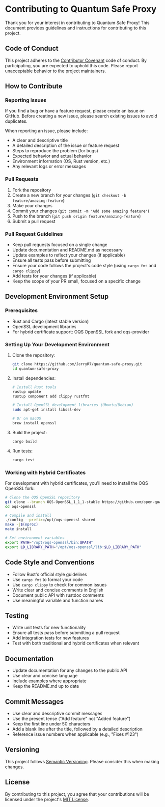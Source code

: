 # Contributing to Quantum Safe Proxy

Thank you for your interest in contributing to Quantum Safe Proxy! This document provides guidelines and instructions for contributing to this project.

## Code of Conduct

This project adheres to the [Contributor Covenant](https://www.contributor-covenant.org/) code of conduct. By participating, you are expected to uphold this code. Please report unacceptable behavior to the project maintainers.

## How to Contribute

### Reporting Issues

If you find a bug or have a feature request, please create an issue on GitHub. Before creating a new issue, please search existing issues to avoid duplicates.

When reporting an issue, please include:

- A clear and descriptive title
- A detailed description of the issue or feature request
- Steps to reproduce the problem (for bugs)
- Expected behavior and actual behavior
- Environment information (OS, Rust version, etc.)
- Any relevant logs or error messages

### Pull Requests

1. Fork the repository
2. Create a new branch for your changes (`git checkout -b feature/amazing-feature`)
3. Make your changes
4. Commit your changes (`git commit -m 'Add some amazing feature'`)
5. Push to the branch (`git push origin feature/amazing-feature`)
6. Submit a pull request

### Pull Request Guidelines

- Keep pull requests focused on a single change
- Update documentation and README.md as necessary
- Update examples to reflect your changes (if applicable)
- Ensure all tests pass before submitting
- Ensure your code follows the project's code style (using `cargo fmt` and `cargo clippy`)
- Add tests for your changes (if applicable)
- Keep the scope of your PR small, focused on a specific change

## Development Environment Setup

### Prerequisites

- Rust and Cargo (latest stable version)
- OpenSSL development libraries
- For hybrid certificate support: OQS OpenSSL fork and oqs-provider

### Setting Up Your Development Environment

1. Clone the repository:
   ```bash
   git clone https://github.com/JerryR7/quantum-safe-proxy.git
   cd quantum-safe-proxy
   ```

2. Install dependencies:
   ```bash
   # Install Rust tools
   rustup update
   rustup component add clippy rustfmt

   # Install OpenSSL development libraries (Ubuntu/Debian)
   sudo apt-get install libssl-dev

   # Or on macOS
   brew install openssl
   ```

3. Build the project:
   ```bash
   cargo build
   ```

4. Run tests:
   ```bash
   cargo test
   ```

### Working with Hybrid Certificates

For development with hybrid certificates, you'll need to install the OQS OpenSSL fork:

```bash
# Clone the OQS OpenSSL repository
git clone --branch OQS-OpenSSL_1_1_1-stable https://github.com/open-quantum-safe/openssl.git oqs-openssl
cd oqs-openssl

# Compile and install
./config --prefix=/opt/oqs-openssl shared
make -j$(nproc)
make install

# Set environment variables
export PATH="/opt/oqs-openssl/bin:$PATH"
export LD_LIBRARY_PATH="/opt/oqs-openssl/lib:$LD_LIBRARY_PATH"
```

## Code Style and Conventions

- Follow Rust's official style guidelines
- Use `cargo fmt` to format your code
- Use `cargo clippy` to check for common issues
- Write clear and concise comments in English
- Document public API with rustdoc comments
- Use meaningful variable and function names

## Testing

- Write unit tests for new functionality
- Ensure all tests pass before submitting a pull request
- Add integration tests for new features
- Test with both traditional and hybrid certificates when relevant

## Documentation

- Update documentation for any changes to the public API
- Use clear and concise language
- Include examples where appropriate
- Keep the README.md up to date

## Commit Messages

- Use clear and descriptive commit messages
- Use the present tense ("Add feature" not "Added feature")
- Keep the first line under 50 characters
- Add a blank line after the title, followed by a detailed description
- Reference issue numbers when applicable (e.g., "Fixes #123")

## Versioning

This project follows [Semantic Versioning](https://semver.org/). Please consider this when making changes.

## License

By contributing to this project, you agree that your contributions will be licensed under the project's [MIT License](LICENSE).

